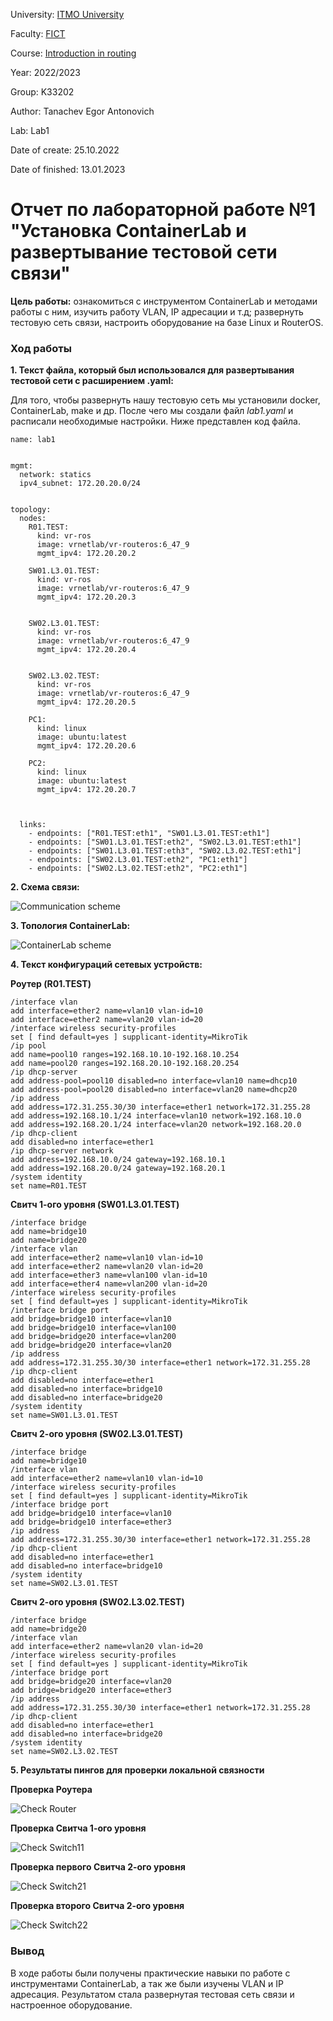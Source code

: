 University: [ITMO University](https://itmo.ru/ru/)

Faculty: [FICT](https://fict.itmo.ru)

Course: [Introduction in routing](https://github.com/itmo-ict-faculty/introduction-in-routing)

Year: 2022/2023

Group: K33202

Author: Tanachev Egor Antonovich

Lab: Lab1

Date of create: 25.10.2022

Date of finished: 13.01.2023

# Отчет по лабораторной работе №1 "Установка ContainerLab и развертывание тестовой сети связи"

**Цель работы:** ознакомиться с инструментом ContainerLab и методами работы с ним, изучить работу VLAN, IP адресации и т.д; развернуть тестовую сеть связи, настроить оборудование на базе Linux и RouterOS.

### Ход работы

**1. Текст файла, который был использовался для развертывания тестовой сети с расширением .yaml:**

Для того, чтобы развернуть нашу тестовую сеть мы установили docker, ContainerLab, make и др. После чего мы создали файл *lab1.yaml* и расписали необходимые настройки. Ниже представлен код файла.

```
name: lab1


mgmt:
  network: statics
  ipv4_subnet: 172.20.20.0/24


topology:
  nodes:
    R01.TEST:
      kind: vr-ros
      image: vrnetlab/vr-routeros:6_47_9
      mgmt_ipv4: 172.20.20.2

    SW01.L3.01.TEST:
      kind: vr-ros
      image: vrnetlab/vr-routeros:6_47_9
      mgmt_ipv4: 172.20.20.3
    

    SW02.L3.01.TEST:
      kind: vr-ros
      image: vrnetlab/vr-routeros:6_47_9
      mgmt_ipv4: 172.20.20.4


    SW02.L3.02.TEST:
      kind: vr-ros
      image: vrnetlab/vr-routeros:6_47_9
      mgmt_ipv4: 172.20.20.5

    PC1:
      kind: linux
      image: ubuntu:latest
      mgmt_ipv4: 172.20.20.6

    PC2:
      kind: linux
      image: ubuntu:latest
      mgmt_ipv4: 172.20.20.7



  links: 
    - endpoints: ["R01.TEST:eth1", "SW01.L3.01.TEST:eth1"]
    - endpoints: ["SW01.L3.01.TEST:eth2", "SW02.L3.01.TEST:eth1"]
    - endpoints: ["SW01.L3.01.TEST:eth3", "SW02.L3.02.TEST:eth1"]
    - endpoints: ["SW02.L3.01.TEST:eth2", "PC1:eth1"]
    - endpoints: ["SW02.L3.02.TEST:eth2", "PC2:eth1"]
```

**2. Схема связи:**

![Communication scheme](assets/communication_scheme.jpg)


**3. Топология ContainerLab:**

![ContainerLab scheme](assets/containerlab_scheme.jpg)

**4. Текст конфигураций сетевых устройств:**

**Роутер (R01.TEST)**

```
/interface vlan
add interface=ether2 name=vlan10 vlan-id=10
add interface=ether2 name=vlan20 vlan-id=20
/interface wireless security-profiles
set [ find default=yes ] supplicant-identity=MikroTik
/ip pool
add name=pool10 ranges=192.168.10.10-192.168.10.254
add name=pool20 ranges=192.168.20.10-192.168.20.254
/ip dhcp-server
add address-pool=pool10 disabled=no interface=vlan10 name=dhcp10
add address-pool=pool20 disabled=no interface=vlan20 name=dhcp20
/ip address
add address=172.31.255.30/30 interface=ether1 network=172.31.255.28
add address=192.168.10.1/24 interface=vlan10 network=192.168.10.0
add address=192.168.20.1/24 interface=vlan20 network=192.168.20.0
/ip dhcp-client
add disabled=no interface=ether1
/ip dhcp-server network
add address=192.168.10.0/24 gateway=192.168.10.1
add address=192.168.20.0/24 gateway=192.168.20.1
/system identity
set name=R01.TEST
```

**Свитч 1-ого уровня (SW01.L3.01.TEST)**

```
/interface bridge
add name=bridge10
add name=bridge20
/interface vlan
add interface=ether2 name=vlan10 vlan-id=10
add interface=ether2 name=vlan20 vlan-id=20
add interface=ether3 name=vlan100 vlan-id=10
add interface=ether4 name=vlan200 vlan-id=20
/interface wireless security-profiles
set [ find default=yes ] supplicant-identity=MikroTik
/interface bridge port
add bridge=bridge10 interface=vlan10
add bridge=bridge10 interface=vlan100
add bridge=bridge20 interface=vlan200
add bridge=bridge20 interface=vlan20
/ip address
add address=172.31.255.30/30 interface=ether1 network=172.31.255.28
/ip dhcp-client
add disabled=no interface=ether1
add disabled=no interface=bridge10
add disabled=no interface=bridge20
/system identity
set name=SW01.L3.01.TEST
```

**Свитч 2-ого уровня (SW02.L3.01.TEST)**

```
/interface bridge
add name=bridge10
/interface vlan
add interface=ether2 name=vlan10 vlan-id=10
/interface wireless security-profiles
set [ find default=yes ] supplicant-identity=MikroTik
/interface bridge port
add bridge=bridge10 interface=vlan10
add bridge=bridge10 interface=ether3
/ip address
add address=172.31.255.30/30 interface=ether1 network=172.31.255.28
/ip dhcp-client
add disabled=no interface=ether1
add disabled=no interface=bridge10
/system identity
set name=SW02.L3.01.TEST
```

**Свитч 2-ого уровня (SW02.L3.02.TEST)**

```
/interface bridge
add name=bridge20
/interface vlan
add interface=ether2 name=vlan20 vlan-id=20
/interface wireless security-profiles
set [ find default=yes ] supplicant-identity=MikroTik
/interface bridge port
add bridge=bridge20 interface=vlan20
add bridge=bridge20 interface=ether3
/ip address
add address=172.31.255.30/30 interface=ether1 network=172.31.255.28
/ip dhcp-client
add disabled=no interface=ether1
add disabled=no interface=bridge20
/system identity
set name=SW02.L3.02.TEST
```

**5. Результаты пингов для проверки локальной связности**

**Проверка Роутера**

![Check Router](assets/check1.jpg)

**Проверка Свитча 1-ого уровня**

![Check Switch11](assets/check2.jpg)

**Проверка первого Свитча 2-ого уровня**

![Check Switch21](assets/check3.jpg)

**Проверка второго Свитча 2-ого уровня**

![Check Switch22](assets/check4.jpg)

### Вывод

В ходе работы были получены практические навыки по работе с инструментами ContainerLab, а так же были изучены VLAN и IP адресация. Результатом стала развернутая тестовая сеть связи и настроенное оборудование.